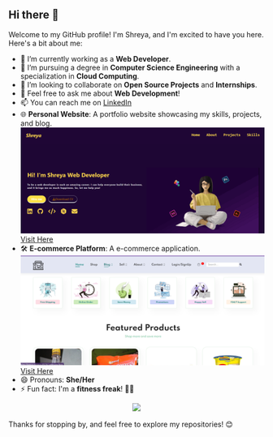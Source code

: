 ## Hi there 👋



Welcome to my GitHub profile! I'm Shreya, and I'm excited to have you here. Here's a bit about me:

- 🔭 I’m currently working as a **Web Developer**.
- 🌱 I’m pursuing a degree in **Computer Science Engineering** with a specialization in **Cloud Computing**.
- 👯 I’m looking to collaborate on **Open Source Projects** and **Internships**.
- 💬 Feel free to ask me about **Web Development**!
- 📫 You can reach me on [LinkedIn](https://www.linkedin.com/in/shreya-k-955819221/)
- 🌐 **Personal Website**: A portfolio website showcasing my skills, projects, and blog.
  ![Personal Website Preview](portfolio.png)
  [Visit Here](https://inquisitive-moxie-46e9e2.netlify.app)
- 🛠️ **E-commerce Platform**: A e-commerce application.
    ![Personal Website Preview](ecommerceWebsite.png)
    [Visit Here](https://famous-platypus-8922b2.netlify.app/)
- 😄 Pronouns: **She/Her**
- ⚡ Fun fact: I'm a **fitness freak**! 🏋️‍♀️

<p align="center">
  <a href="#">
      <img src="https://api.visitorbadge.io/api/VisitorHit?user=shreyakumari0911&countColor=%237B1E7A" />
   </a>
</p>

Thanks for stopping by, and feel free to explore my repositories! 😊
